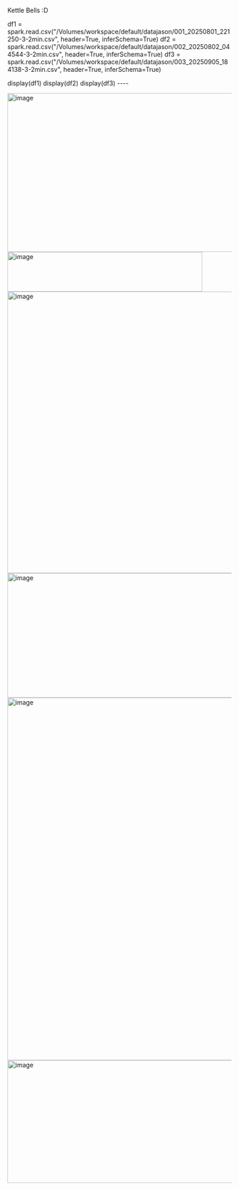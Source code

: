Kettle Bells :D 

df1 = spark.read.csv("/Volumes/workspace/default/datajason/001_20250801_221250-3-2min.csv", header=True, inferSchema=True)
df2 = spark.read.csv("/Volumes/workspace/default/datajason/002_20250802_044544-3-2min.csv", header=True, inferSchema=True)
df3 = spark.read.csv("/Volumes/workspace/default/datajason/003_20250905_184138-3-2min.csv", header=True, inferSchema=True)

display(df1)
display(df2)
display(df3)
*----*


<img width="975" height="357" alt="image" src="https://github.com/user-attachments/assets/24d2735d-97a0-4cc3-b7af-fe63e33325b8" />



<img width="438" height="89" alt="image" src="https://github.com/user-attachments/assets/fe665511-74d3-47b0-bf60-972b6741bdde" />



<img width="822" height="633" alt="image" src="https://github.com/user-attachments/assets/0217d67f-3ae4-4457-958a-b50f36163e7e" />



<img width="817" height="280" alt="image" src="https://github.com/user-attachments/assets/fa0cef8f-4b4b-4286-aa11-fa3cd68c5f97" />


<img width="975" height="815" alt="image" src="https://github.com/user-attachments/assets/3c7c6dc7-6fdf-463f-ab5a-e4d167ca5b7c" />


<img width="569" height="276" alt="image" src="https://github.com/user-attachments/assets/b808a1fe-5441-42f5-8587-d3f24f0415bc" />
